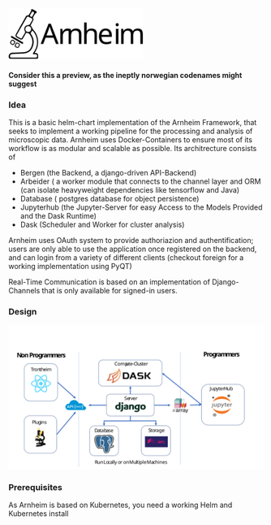 <img src="./images/arnheim.svg" height="100"/>

#### Consider this a preview, as the ineptly norwegian codenames might suggest

### Idea

This is a basic helm-chart implementation of the Arnheim Framework, that seeks to implement a working pipeline for the processing
and analysis of microscopic data. Arnheim uses Docker-Containers to ensure most of its workflow is as modular and scalable as
possible. Its architrecture consists of

 * Bergen (the Backend, a django-driven API-Backend)
 * Arbeider ( a worker module that connects to the channel layer and ORM (can isolate heavyweight dependencies like tensorflow and Java)
 * Database ( postgres database for object persistence)
 * Jupyterhub (the Jupyter-Server for easy Access to the Models Provided and the Dask Runtime)
 * Dask (Scheduler and Worker for cluster analysis)



Arnheim uses OAuth system to provide authoriazion and authentification; users are only able to
use the application once registered on the backend, and can login from a variety of different clients (checkout foreign for a 
working implementation using PyQT)

Real-Time Communication is based on an implementation of Django-Channels that is only available for signed-in users.

### Design

![Design](./images/design.svg)

### Prerequisites

As Arnheim is based on Kubernetes, you need a working Helm and Kubernetes install